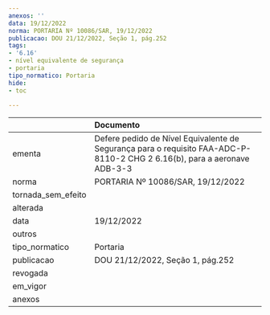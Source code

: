 ```yaml
---
anexos: ''
data: 19/12/2022
norma: PORTARIA Nº 10086/SAR, 19/12/2022
publicacao: DOU 21/12/2022, Seção 1, pág.252
tags:
- '6.16'
- nível equivalente de segurança
- portaria
tipo_normatico: Portaria
hide: 
- toc 
 
---
```


|                    | Documento                                                                                                                |
|:-------------------|:-------------------------------------------------------------------------------------------------------------------------|
| ementa             | Defere pedido de Nível Equivalente de Segurança para o requisito FAA-ADC-P-8110-2 CHG 2 6.16(b), para a aeronave ADB-3-3 |
| norma              | PORTARIA Nº 10086/SAR, 19/12/2022                                                                                        |
| tornada_sem_efeito |                                                                                                                          |
| alterada           |                                                                                                                          |
| data               | 19/12/2022                                                                                                               |
| outros             |                                                                                                                          |
| tipo_normatico     | Portaria                                                                                                                 |
| publicacao         | DOU 21/12/2022, Seção 1, pág.252                                                                                         |
| revogada           |                                                                                                                          |
| em_vigor           |                                                                                                                          |
| anexos             |                                                                                                                          |
